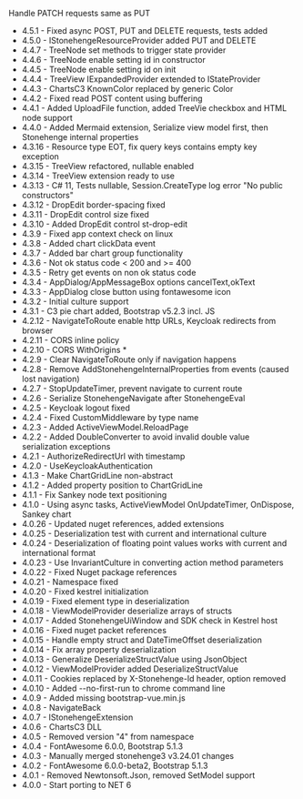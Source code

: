 
Handle PATCH requests same as PUT
* 4.5.1 - Fixed async POST, PUT and DELETE requests, tests added
* 4.5.0 - IStonehengeResourceProvider added PUT and DELETE
* 4.4.7 - TreeNode set methods to trigger state provider
* 4.4.6 - TreeNode enable setting id in constructor
* 4.4.5 - TreeNode enable setting id on init
* 4.4.4 - TreeView IExpandedProvider extended to IStateProvider
* 4.4.3 - ChartsC3 KnownColor replaced by generic Color
* 4.4.2 - Fixed read POST content using buffering 
* 4.4.1 - Added UploadFile function, added TreeVie checkbox and HTML node support
* 4.4.0 - Added Mermaid extension, Serialize view model first, then Stonehenge internal properties
* 4.3.16 - Resource type EOT, fix query keys contains empty key exception
* 4.3.15 - TreeView refactored, nullable enabled
* 4.3.14 - TreeView extension ready to use
* 4.3.13 - C# 11, Tests nullable, Session.CreateType log error "No public constructors"
* 4.3.12 - DropEdit border-spacing fixed
* 4.3.11 - DropEdit control size fixed
* 4.3.10 - Added DropEdit control st-drop-edit
* 4.3.9 - Fixed app context check on linux
* 4.3.8 - Added chart clickData event
* 4.3.7 - Added bar chart group functionality
* 4.3.6 - Not ok status code < 200 and >= 400
* 4.3.5 - Retry get events on non ok status code
* 4.3.4 - AppDialog/AppMessageBox options cancelText,okText
* 4.3.3 - AppDialog close button using fontawesome icon
* 4.3.2 - Initial culture support
* 4.3.1 - C3 pie chart added, Bootstrap v5.2.3 incl. JS
* 4.2.12 - NavigateToRoute enable http URLs, Keycloak redirects from browser
* 4.2.11 - CORS inline policy
* 4.2.10 - CORS WithOrigins *
* 4.2.9 - Clear NavigateToRoute only if navigation happens
* 4.2.8 - Remove AddStonehengeInternalProperties from events (caused lost navigation)
* 4.2.7 - StopUpdateTimer, prevent navigate to current route
* 4.2.6 - Serialize StonehengeNavigate after StonehengeEval 
* 4.2.5 - Keycloak logout fixed
* 4.2.4 - Fixed CustomMiddleware by type name
* 4.2.3 - Added ActiveViewModel.ReloadPage
* 4.2.2 - Added DoubleConverter to avoid invalid double value serialization exceptions
* 4.2.1 - AuthorizeRedirectUrl with timestamp
* 4.2.0 - UseKeycloakAuthentication
* 4.1.3 - Make ChartGridLine non-abstract
* 4.1.2 - Added property position to ChartGridLine
* 4.1.1 - Fix Sankey node text positioning
* 4.1.0 - Using async tasks, ActiveViewModel OnUpdateTimer, OnDispose, Sankey chart
* 4.0.26 - Updated nuget references, added extensions
* 4.0.25 - Deserialization test with current and international culture
* 4.0.24 - Deserialization of floating point values works with current and international format
* 4.0.23 - Use InvariantCulture in converting action method parameters
* 4.0.22 - Fixed Nuget package references
* 4.0.21 - Namespace fixed
* 4.0.20 - Fixed kestrel initialization
* 4.0.19 - Fixed element type in deserialization
* 4.0.18 - ViewModelProvider deserialize arrays of structs
* 4.0.17 - Added StonehengeUiWindow and SDK check in Kestrel host
* 4.0.16 - Fixed nuget packet references
* 4.0.15 - Handle empty struct and DateTimeOffset deserialization
* 4.0.14 - Fix array property deserialization
* 4.0.13 - Generalize DeserializeStructValue using JsonObject
* 4.0.12 - ViewModelProvider added DeserializeStructValue
* 4.0.11 - Cookies replaced by X-Stonehenge-Id header, option removed
* 4.0.10 - Added --no-first-run to chrome command line
* 4.0.9 - Added missing bootstrap-vue.min.js
* 4.0.8 - NavigateBack
* 4.0.7 - IStonehengeExtension
* 4.0.6 - ChartsC3 DLL
* 4.0.5 - Removed version "4" from namespace
* 4.0.4 - FontAwesome 6.0.0, Bootstrap 5.1.3
* 4.0.3 - Manually merged stonehenge3 v3.24.01 changes
* 4.0.2 - FontAwesome 6.0.0-beta2, Bootstrap 5.1.3 
* 4.0.1 - Removed Newtonsoft.Json, removed SetModel support
* 4.0.0 - Start porting to NET 6
